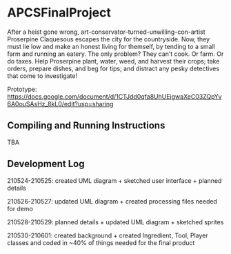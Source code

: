 # APCSFinalProject

After a heist gone wrong, art-conservator-turned-unwilling-con-artist Proserpine Claquesous escapes the city for the countryside. Now, they must lie low and make an honest living for themself, by tending to a small farm and running an eatery. The only problem? They can’t cook. Or farm. Or do taxes. Help Proserpine plant, water, weed, and harvest their crops; take orders, prepare dishes, and beg for tips; and distract any pesky detectives that come to investigate!

Prototype: https://docs.google.com/document/d/1CTJdd0qfa8UhUEigwaXeC03ZQpYv6A0ouSAsHz_8kL0/edit?usp=sharing

## Compiling and Running Instructions
TBA

## Development Log
210524-210525: created UML diagram + sketched user interface + planned details

210526-210527: updated UML diagram + created processing files needed for demo

210528-210529: planned details + updated UML diagram + sketched sprites

210530-210601: created background + created Ingredient, Tool, Player classes and coded in ~40% of things needed for the final product

